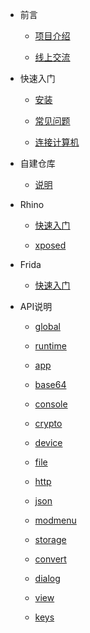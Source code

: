 * 前言

    * [项目介绍](README)

    * [线上交流](md1)

* 快速入门

    * [安装](md6)

    * [常见问题](md7)

    * [连接计算机](md8)

* 自建仓库

    * [说明](md2)

* Rhino

    * [快速入门](md5)

    * [xposed](md3)

* Frida

    * [快速入门](md4)

* API说明

    * [global](api/md0)

    * [runtime](api/md1)

    * [app](api/md2)

    * [base64](api/md3)

    * [console](api/md4)

    * [crypto](api/md5)

    * [device](api/md6)

    * [file](api/md7)

    * [http](api/md8)

    * [json](api/md9)

    * [modmenu](api/md10)

    * [storage](api/md11)

    * [convert](api/md12)

    * [dialog](api/md13)

    * [view](api/md14)

    * [keys](api/md15)
    